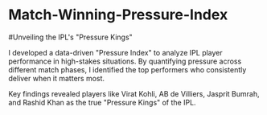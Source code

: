 # Match-Winning-Pressure-Index
#Unveiling the IPL's "Pressure Kings"

I developed a data-driven "Pressure Index" to analyze IPL player performance in high-stakes situations. By quantifying pressure across different match phases, I identified the top performers who consistently deliver when it matters most.

Key findings revealed players like Virat Kohli, AB de Villiers, Jasprit Bumrah, and Rashid Khan as the true "Pressure Kings" of the IPL.
